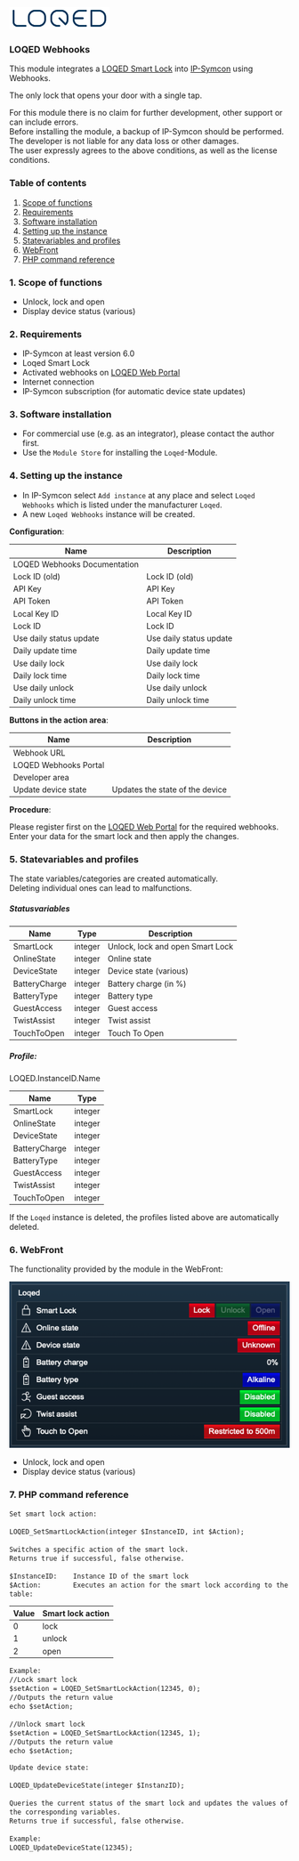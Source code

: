 [![Image](../../../imgs/logo_bg_white.png)](https://loqed.com)

### LOQED Webhooks

This module integrates a [LOQED Smart Lock](https://loqed.com) into [IP-Symcon](https://www.symcon.de) using Webhooks.  

The only lock that opens your door with a single tap.  

For this module there is no claim for further development, other support or can include errors.  
Before installing the module, a backup of IP-Symcon should be performed.  
The developer is not liable for any data loss or other damages.  
The user expressly agrees to the above conditions, as well as the license conditions.

### Table of contents

1. [Scope of functions](#1-scope-of-functions)
2. [Requirements](#2-requirements)
3. [Software installation](#3-software-installation)
4. [Setting up the instance](#4-setting-up-the-instance)
5. [Statevariables and profiles](#5-statevariables-and-profiles)
6. [WebFront](#6-webfront)
7. [PHP command reference](#7-php-command-reference)

### 1. Scope of functions

* Unlock, lock and open
* Display device status (various)

### 2. Requirements

- IP-Symcon at least version 6.0
- Loqed Smart Lock
- Activated webhooks on [LOQED Web Portal](https://loqed.com/pages/support#reamaze#0#/kb/integrations/webhooks-en)
- Internet connection
- IP-Symcon subscription (for automatic device state updates)

### 3. Software installation

* For commercial use (e.g. as an integrator), please contact the author first.
* Use the `Module Store` for installing the `Loqed`-Module.

### 4. Setting up the instance

- In IP-Symcon select `Add instance` at any place and select `Loqed Webhooks` which is listed under the manufacturer `Loqed`.
- A new `Loqed Webhooks` instance will be created.

__Configuration__:

Name                            | Description
------------------------------- | ------------------------
LOQED Webhooks Documentation    |
Lock ID (old)                   | Lock ID (old)
API Key                         | API Key
API Token                       | API Token
Local Key ID                    | Local Key ID
Lock ID                         | Lock ID
Use daily status update         | Use daily status update
Daily update time               | Daily update time
Use daily lock                  | Use daily lock
Daily lock time                 | Daily lock time
Use daily unlock                | Use daily unlock
Daily unlock time               | Daily unlock time

__Buttons in the action area__:

Name                    | Description
----------------------- | --------------------------------
Webhook URL             |
LOQED Webhooks Portal   |
Developer area          |
Update device state     | Updates the state of the device

__Procedure__:

Please register first on the [LOQED Web Portal](https://loqed.com/pages/support#reamaze#0#/kb/integrations/webhooks-en) for the required webhooks.  
Enter your data for the smart lock and then apply the changes.

### 5. Statevariables and profiles

The state variables/categories are created automatically.  
Deleting individual ones can lead to malfunctions.

##### Statusvariables

Name                            | Type    | Description
------------------------------- | ------- | --------------------------------
SmartLock                       | integer | Unlock, lock and open Smart Lock
OnlineState                     | integer | Online state
DeviceState                     | integer | Device state (various)
BatteryCharge                   | integer | Battery charge (in %)
BatteryType                     | integer | Battery type
GuestAccess                     | integer | Guest access
TwistAssist                     | integer | Twist assist
TouchToOpen                     | integer | Touch To Open

##### Profile:

LOQED.InstanceID.Name

Name                    | Type
----------------------- | -------
SmartLock               | integer
OnlineState             | integer
DeviceState             | integer
BatteryCharge           | integer
BatteryType             | integer
GuestAccess             | integer
TwistAssist             | integer
TouchToOpen             | integer

If the `Loqed` instance is deleted, the profiles listed above are automatically deleted.

### 6. WebFront

The functionality provided by the module in the WebFront:

[![Image](../../../imgs/webfront_en.png)]()

* Unlock, lock and open
* Display device status (various)

### 7. PHP command reference

```text
Set smart lock action:  

LOQED_SetSmartLockAction(integer $InstanceID, int $Action);

Switches a specific action of the smart lock.  
Returns true if successful, false otherwise.  

$InstanceID:    Instance ID of the smart lock 
$Action:        Executes an action for the smart lock according to the table:  
```

Value   | Smart lock action            
------- | ----------------- 
0       | lock                         
1       | unlock 
2       | open 

```text
Example:  
//Lock smart lock
$setAction = LOQED_SetSmartLockAction(12345, 0); 
//Outputs the return value
echo $setAction;      

//Unlock smart lock
$setAction = LOQED_SetSmartLockAction(12345, 1);
//Outputs the return value
echo $setAction;      
```

```text
Update device state:  

LOQED_UpdateDeviceState(integer $InstanzID);  

Queries the current status of the smart lock and updates the values of the corresponding variables.  
Returns true if successful, false otherwise. 

Example:  
LOQED_UpdateDeviceState(12345);  
```  